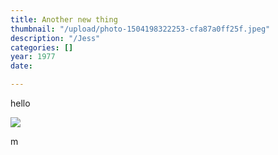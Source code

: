```yaml
---
title: Another new thing
thumbnail: "/upload/photo-1504198322253-cfa87a0ff25f.jpeg"
description: "/Jess"
categories: []
year: 1977
date: 

---
```

hello

![](/upload/photo-1504198322253-cfa87a0ff25f.jpeg)

m